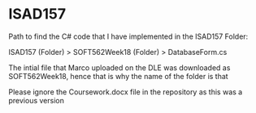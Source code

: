 # ISAD157


Path to find the C# code that I have implemented in the ISAD157 Folder:

ISAD157 (Folder) > SOFT562Week18 (Folder) > DatabaseForm.cs  

The intial file that Marco uploaded on the DLE was downloaded as SOFT562Week18, hence that is why the name of the folder is that

Please ignore the Coursework.docx file in the repository as this was a previous version
